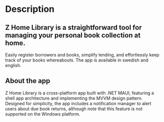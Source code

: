 # Description

## Z Home Library is a straightforward tool for managing your personal book collection at home. 
Easily register borrowers and books, simplify lending, and effortlessly keep track of your books
whereabouts. The app is available in swedish and english.

## About the app
Z Home Library is a cross-platform app built with .NET MAUI, featuring a shell app architecture 
and implementing the MVVM design pattern. Designed for simplicity, the app includes a notification manager
to alert users about due book returns, although note that this feature is not supported on the Windows platform.

